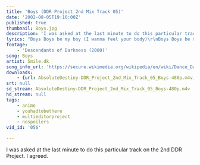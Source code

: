 ```yaml
---
title: 'Boys (DDR Project 2nd Mix Track 05)'
date: '2002-08-05T19:10:00Z'
published: true
thumbnail: Boys.jpg
description: 'I was asked at the last minute to do this particular track on the 2nd DDR Project. I agreed.'
lyrics: "Boys Boys be my boy (I wanna feel your body)\r\nBoys Boys be my boy (Tonight I'm ready honey)\r\nBoys Boys be my boy (I wanna be your lover girl)\r\nBe my lover boy\r\n\r\nHot summer time\r\nAlways something on my mind\r\nA kind of magic in the air\r\nI'm on the run\r\nTo a sunny paradise\r\nWith crowded beaches everywhere\r\n\r\nI'm just a girl who's looking for some fun\r\nIt's time to get things started\r\nSo common everybody\r\n\r\nBoys Boys be my boy (I wanna feel your body)\r\nBoys Boys be my boy (Tonight I'm ready honey)\r\nBoys Boys be my boy (I wanna be your lover girl)\r\nBe my lover boy\r\n\r\nHot summer night\r\nAlways makes me loose control\r\nIt feels like heaven now I'm free\r\n\r\nAnd all the boys\r\nIf you want to feel the heat\r\nJust come along and play with me\r\n\r\nI'm just a girl who's looking for some fun\r\nIt's time to get things started\r\nSo common everybody\r\n\r\nBoys Boys be my boy (I wanna feel your body)\r\nBoys Boys be my boy (Tonight I'm ready honey)\r\nBoys Boys be my boy (I wanna be your lover girl)\r\nBe my lover boy"
footage:
    - 'Descendants of Darkness (2000)'
song: Boys
artist: Smile.dk
song_info_url: 'https://secure.wikimedia.org/wikipedia/en/wiki/Dance_Dance_Revolution_2ndMix'
downloads:
    - {url: AbsoluteDestiny-DDR_Project_2nd_Mix_Track_05_Boys-480p.m4v, width: 640, height: 352, mimetype: video/mp4}
srt: null
sd_stream: AbsoluteDestiny-DDR_Project_2nd_Mix_Track_05_Boys-480p.m4v
hd_stream: null
tags:
    - anime
    - youhadtobethere
    - multieditorproject
    - nospoilers
vid_id: '056'

---
```

I was asked at the last minute to do this particular track on the 2nd DDR Project. I agreed.